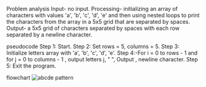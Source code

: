Problem analysis
Input- no input.
Processing- initializing an array of characters with values 'a', 'b', 'c', 'd', 'e' and then using nested loops to print the characters from the array in a 5x5 grid that are separated by spaces.
Output- a 5x5 grid of characters separated by spaces with each row separated by a newline character.

pseudocode
Step 1: Start.
Step 2: Set rows = 5, columns = 5.
Step 3: Initialize letters array with 'a', 'b', 'c', 'd', 'e'.
Step 4:-For i = 0 to rows - 1 and for j = 0 to columns - 1 , output letters j, " ", Output , newline character.
Step 5:  Exit the program.

flowchart
![abcde pattern](https://github.com/SWEG-2015EC-Batch/Binary-Bombers/assets/149236920/3a121cb2-f5f7-47b0-9a90-06b9b286aca7)
